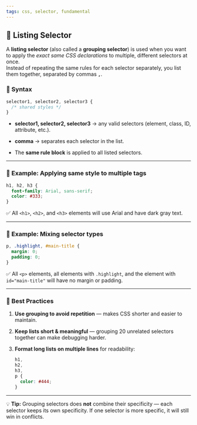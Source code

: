```yaml
---
tags: css, selector, fundamental
---
```


## 🔹 Listing Selector

A **listing selector** (also called a **grouping selector**) is used when you want to apply the _exact same CSS declarations_ to multiple, different selectors at once.  
Instead of repeating the same rules for each selector separately, you list them together, separated by commas **`,`**.

### 📌 Syntax

```css
selector1, selector2, selector3 {
  /* shared styles */
}
```

- **selector1, selector2, selector3** → any valid selectors (element, class, ID, attribute, etc.).
    
- **comma** → separates each selector in the list.
    
- The **same rule block** is applied to all listed selectors.
    

---

### 📍 Example: Applying same style to multiple tags

```css
h1, h2, h3 {
  font-family: Arial, sans-serif;
  color: #333;
}
```

✅ All `<h1>`, `<h2>`, and `<h3>` elements will use Arial and have dark gray text.

---

### 📍 Example: Mixing selector types

```css
p, .highlight, #main-title {
  margin: 0;
  padding: 0;
}
```

✅ All `<p>` elements, all elements with `.highlight`, and the element with `id="main-title"` will have no margin or padding.

---

### 📌 Best Practices

1. **Use grouping to avoid repetition** — makes CSS shorter and easier to maintain.
    
2. **Keep lists short & meaningful** — grouping 20 unrelated selectors together can make debugging harder.
    
3. **Format long lists on multiple lines** for readability:
    
    ```css
    h1,
    h2,
    h3,
    p {
      color: #444;
    }
    ```
    

---

💡 **Tip:** Grouping selectors does **not** combine their specificity — each selector keeps its own specificity. If one selector is more specific, it will still win in conflicts.